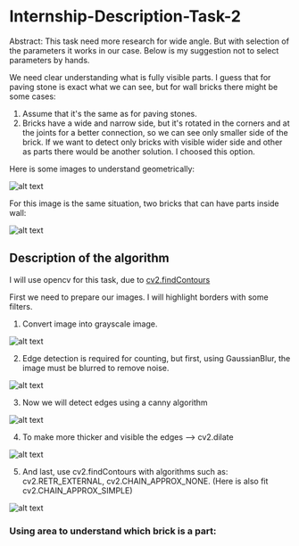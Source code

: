 # Internship-Description-Task-2

Abstract: This task need more research for wide angle. But with selection of the parameters it works in our case. Below is my suggestion not to select parameters by hands.

We need clear understanding what is fully visible parts. I guess that for paving stone is exact what we can see, but for wall bricks there might be some cases:

1) Assume that it's the same as for paving stones.
2) Bricks have a wide and narrow side, but it's rotated in the corners and at the joints for a better connection, so we can see only smaller side of the brick. If we want to detect only bricks with visible wider side and other as parts there would be another solution. I choosed this option.

Here is some images to understand geometrically:

![alt text](images/results.PNG)

For this image is the same situation, two bricks that can have parts inside wall:

![alt text](images/results.PNG)

## Description of the algorithm

I will use opencv for this task, due to [cv2.findContours](https://docs.opencv.org/4.x/d3/dc0/group__imgproc__shape.html#gadf1ad6a0b82947fa1fe3c3d497f260e0)

First we need to prepare our images. I will highlight borders with some filters.

1) Convert image into grayscale image.

![alt text](images/results.PNG)

2) Edge detection is required for counting, but first, using GaussianBlur, the image must be blurred to remove noise.

![alt text](images/results.PNG)

3) Now we will detect edges using a canny algorithm

![alt text](images/results.PNG)

4) To make more thicker and visible the edges --> cv2.dilate


![alt text](images/results.PNG)

5) And last, use cv2.findContours with algorithms such as: cv2.RETR_EXTERNAL, cv2.CHAIN_APPROX_NONE. (Here is also fit cv2.CHAIN_APPROX_SIMPLE) 

![alt text](images/results.PNG)

### Using area to understand which brick is a part:
